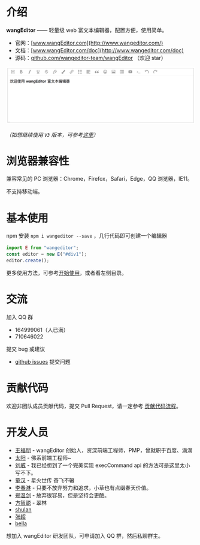 # 介绍

**wangEditor** —— 轻量级 web 富文本编辑器，配置方便，使用简单。

- 官网：[www.wangEditor.com](http://www.wangeditor.com/)
- 文档：[www.wangEditor.com/doc](http://www.wangeditor.com/doc)
- 源码：[github.com/wangeditor-team/wangEditor](https://github.com/wangeditor-team/wangeditor) （欢迎 star）

![](./images/demo-pic.png)

_（如想继续使用 `V3` 版本，可参考[这里](/pages/01-开始使用/08-使用V3版本.html)）_

# 浏览器兼容性

兼容常见的 PC 浏览器：Chrome，Firefox，Safari，Edge，QQ 浏览器，IE11。

不支持移动端。

# 基本使用

npm 安装 `npm i wangeditor --save` ，几行代码即可创建一个编辑器

```js
import E from "wangeditor";
const editor = new E("#div1");
editor.create();
```

更多使用方法，可参考[开始使用](/pages/01-开始使用/)，或者看左侧目录。

# 交流

加入 QQ 群

- 164999061（人已满）
- 710646022

提交 bug 或建议

- [github issues](https://github.com/wangeditor-team/wangeditor/issues) 提交问题

# 贡献代码

欢迎非团队成员贡献代码，提交 Pull Request，请一定参考 [贡献代码流程](https://github.com/wangeditor-team/wangEditor/blob/master/docs/contribution.md)。

# 开发人员

- [王福朋](https://github.com/wangfupeng1988/) - wangEditor 创始人，资深前端工程师，PMP，曾就职于百度、滴滴
- [太阳](http://info.tt2.ink/) - 佛系前端工程师~
- [刘威](https://github.com/q378532364) - 我已经想到了一个完美实现 execCommand api 的方法可是这里太小写不下。
- [童汉](http://www.itonghan.com/) - 星火世传 奋飞不辍
- [李春淋](https://blog.csdn.net/qq_39235055) - 只要不放弃努力和追求，小草也有点缀春天价值。
- [郑温剑](https://github.com/xiaokyo) - 放弃很容易，但是坚持会更酷。
- [方智聪](https://github.com/clinfc) - 翠林
- [shulan](https://github.com/shulandmimi)
- [张超](https://github.com/zhangporco)
- [bella](https://github.com/qiaoqiaotu)

想加入 wangEditor 研发团队，可申请加入 QQ 群，然后私聊群主。
